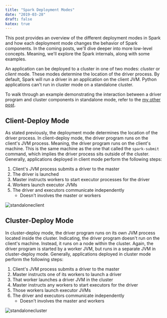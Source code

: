 ```yaml
---
title: "Spark Deployment Modes"
date: "2019-03-28"
draft: false
katex: true
---
```


This post provides an overview of the different deployment modes in Spark and how each deployment mode changes the behavior of Spark components. In the coming posts, we'll dive deeper into more low-level concepts. Meaning, we'll explore the Spark internals, along with some examples.

An application can be deployed to a cluster in one of two modes: *cluster* or *client* mode. These modes determine the location of the driver process. By default, Spark will run a driver in an application on the client JVM. Python applications can't run in cluster mode on a standalone cluster.

To walk through an example demonstrating the interaction between a driver program and cluster components in standalone mode, refer to the [my other post](https://dkharazi.github.io/blog/spark-standalone/).

## Client-Deploy Mode
As stated previously, the deployment mode determines the location of the driver process. In client-deploy mode, the driver program runs on the client's JVM process. Meaning, the driver program runs on the client's machine. This is the same machine as the one that called the `spark-submit` command, which implies the driver process sits outside of the cluster. Generally, applications deployed in client mode perform the following steps:
1. Client's JVM process submits a driver to the master
2. The driver is launched
3. Master instructs workers to start executor processes for the driver
4. Workers launch executor JVMs
5. The driver and executors communicate independently
	- Doesn't involves the master or workers

![standaloneclient](/img/standalone-client.svg)

## Cluster-Deploy Mode
In cluster-deploy mode, the driver program runs on its own JVM process located inside the cluster. Indicating, the driver program doesn't run on the client's machine. Instead, it runs on a node within the cluster. Again, the driver program is started by a worker JVM, but runs in a separate JVM in cluster-deploy mode. Generally, applications deployed in cluster mode perform the following steps:
1. Client's JVM process submits a driver to the master
2. Master instructs one of its workers to launch a driver
3. That worker launches a driver JVM in the cluster
4. Master instructs any workers to start executors for the driver
5. Those workers launch executor JVMs
6. The driver and executors communicate independently
	- Doesn't involves the master and workers

![standalonecluster](/img/standalone-cluster.svg)
